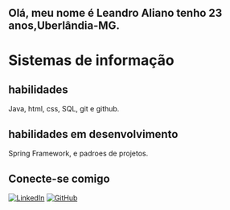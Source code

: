 ## Olá, meu nome é Leandro Aliano tenho 23 anos,Uberlândia-MG.
# Sistemas de informação

## habilidades 
Java, html, css, SQL, git e github.

## habilidades em desenvolvimento
Spring Framework, e padroes de projetos. 

## Conecte-se comigo
[![LinkedIn](https://img.shields.io/badge/LinkedIn-000?style=for-the-badge&logo=linkedin&logoColor=0E76A8)](www.linkedin.com/in/leandro-aliano)
[![GitHub](https://img.shields.io/badge/GitHbt-000?style=for-the-badge&logo=github&logoColor=white)](+https://github.com/LEANDRO-ALIANO)